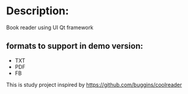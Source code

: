 # Description:
Book reader using UI Qt framework

## formats to support in demo version: 
- TXT
- PDF
- FB

This is study project inspired by https://github.com/buggins/coolreader


